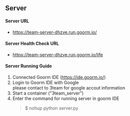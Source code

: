## Server
#### Server URL
- https://team-server-dhzve.run.goorm.io/

#### Server Health Check URL
- https://team-server-dhzve.run.goorm.io/life

#### Server Running Guide
1. Connected Goorm IDE (https://ide.goorm.io/)  
2. Login to Goorm IDE with Google  
   please contact to 3team for google accout information  
3. Start a container ("3team_server")  
4. Enter the command for running server in goorm IDE  
   > $ nohup python server.py